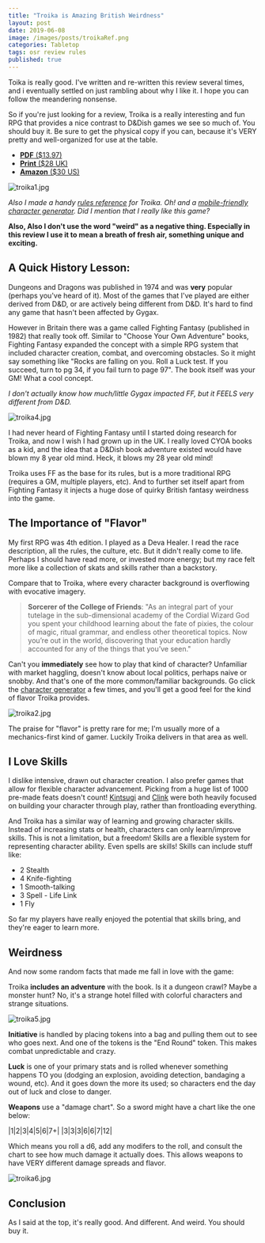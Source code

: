 ```yaml
---
title: "Troika is Amazing British Weirdness"
layout: post
date: 2019-06-08
image: /images/posts/troikaRef.png
categories: Tabletop
tags: osr review rules
published: true
---
```


Toika is really good. I've written and re-written this review several times, and i eventually settled on just rambling about why I like it. I hope you can follow the meandering nonsense.

So if you're just looking for a review, Troika is a really interesting and fun RPG that provides a nice contrast to D&Dish games we see so much of. You should buy it. Be sure to get the physical copy if you can, because it's VERY pretty and well-organized for use at the table. 

- [**PDF** ($13.97)](https://www.drivethrurpg.com/product/269791/Troika-Numinous-Edition)
- [**Print** ($28 UK)](https://www.melsonia.com/troika-17-p.asp)
- [**Amazon** ($30 US)](https://www.amazon.com/gp/product/0995756724)

![troika1.jpg](/images/posts/troika1.jpg)

_Also I made a handy [rules reference](/files/troikaRef.pdf) for Troika. Oh! and a [mobile-friendly character generator](/troikagenerator). Did I mention that I really like this game?_

**Also, Also I don't use the word "weird" as a negative thing. Especially in this review I use it to mean a breath of fresh air, something unique and exciting.**

## A Quick History Lesson:

Dungeons and Dragons was published in 1974 and was **very** popular (perhaps you've heard of it). Most of the games that I've played are either derived from D&D, or are actively being different from D&D. It's hard to find any game that hasn't been affected by Gygax.

However in Britain there was a game called Fighting Fantasy (published in 1982) that really took off. Similar to "Choose Your Own Adventure" books, Fighting Fantasy expanded the concept with a simple RPG system that included character creation, combat, and overcoming obstacles. So it might say something like "Rocks are falling on you. Roll a Luck test. If you succeed, turn to pg 34, if you fail turn to page 97". The book itself was your GM! What a cool concept.

_I don't actually know how much/little Gygax impacted FF, but it FEELS very different from D&D._

![troika4.jpg](/images/posts/troika4.jpg)

I had never heard of Fighting Fantasy until I started doing research for Troika, and now I wish I had grown up in the UK. I really loved CYOA books as a kid, and the idea that a D&Dish book adventure existed would have blown my 8 year old mind. Heck, it blows my 28 year old mind! 

Troika uses FF as the base for its rules, but is a more traditional RPG (requires a GM, multiple players, etc). And to further set itself apart from Fighting Fantasy it injects a huge dose of quirky British fantasy weirdness into the game.

## The Importance of "Flavor"

My first RPG was 4th edition. I played as a Deva Healer. I read the race description, all the rules, the culture, etc. But it didn't really come to life. Perhaps I should have read more, or invested more energy; but my race felt more like a collection of skats and skills rather than a backstory.

Compare that to Troika, where every character background is overflowing with evocative imagery.

> **Sorcerer of the College of Friends**: "As an integral part of your tutelage in the sub-dimensional academy of the Cordial Wizard God you spent your childhood learning about the fate of pixies, the colour of magic, ritual grammar, and endless other theoretical topics. Now you’re out in the world, discovering that your education hardly accounted for any of the things that you’ve seen."

Can't you **immediately** see how to play that kind of character? Unfamiliar with market haggling, doesn't know about local politics, perhaps naive or snobby. And that's one of the more common/familiar backgrounds. Go click the [character generator](/troikagenerator) a few times, and you'll get a good feel for the kind of flavor Troika provides.

![troika2.jpg](/images/posts/troika2.jpg)

The praise for "flavor" is pretty rare for me; I'm usually more of a mechanics-first kind of gamer. Luckily Troika delivers in that area as well.

## I Love Skills

I dislike intensive, drawn out character creation. I also prefer games that allow for flexible character advancement. Picking from a huge list of 1000 pre-made feats doesn't count! [Kintsugi](/david/kintsugi) and [Clink](/clink) were both heavily focused on building your character through play, rather than frontloading everything.

And Troika has a similar way of learning and growing character skills. Instead of increasing stats or health, characters can only learn/improve skills. This is not a limitation, but a freedom! Skills are a flexible system for representing character ability. Even spells are skills! Skills can include stuff like:

 - 2 Stealth
 - 4 Knife-fighting
 - 1 Smooth-talking
 - 3 Spell - Life Link
 - 1 Fly

So far my players have really enjoyed the potential that skills bring, and they're eager to learn more.

## Weirdness

And now some random facts that made me fall in love with the game:

Troika **includes an adventure** with the book. Is it a dungeon crawl? Maybe a monster hunt? No, it's a strange hotel filled with colorful characters and strange situations. 

![troika5.jpg](/images/posts/troika5.jpg)

**Initiative** is handled by placing tokens into a bag and pulling them out to see who goes next. And one of the tokens is the "End Round" token. This makes combat unpredictable and crazy.

**Luck** is one of your primary stats and is rolled whenever something happens TO you (dodging an explosion, avoiding detection, bandaging a wound, etc). And it goes down the more its used; so characters end the day out of luck and close to danger.

**Weapons** use a "damage chart". So a sword might have a chart like the one below:

|1|2|3|4|5|6|7+|
|3|3|3|6|6|7|12|

Which means you roll a d6, add any modifers to the roll, and consult the chart to see how much damage it actually does. This allows weapons to have VERY different damage spreads and flavor.

![troika6.jpg](/images/posts/troika6.jpg)

## Conclusion

As I said at the top, it's really good. And different. And weird. You should buy it.